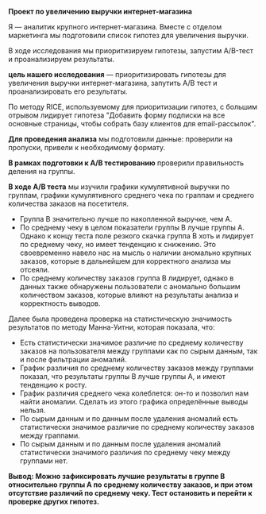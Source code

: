 **Проект по увеличению выручки интернет-магазина**

Я — аналитик крупного интернет-магазина. Вместе с отделом маркетинга мы подготовили список гипотез для увеличения выручки.

В ходе исследования мы приоритизируем гипотезы, запустим A/B-тест и проанализируем результаты.

**цель нашего исследования** — приоритизировать гипотезы для увеличения выручки интернет-магазина, запутить А/В тест и проанализировать его результаты.

По методу RICE, используемому для приоритизации гипотез, с большим отрывом лидирует гипотеза "Добавить форму подписки на все основные страницы, чтобы собрать базу клиентов для email-рассылок".


**Для проведения анализа** мы подготовили данные: проверили на пропуски, привели к необходимому формату.

**В рамках подготовки к А/В тестированию** проверили правильность деления на группы.

**В ходе А/В теста** мы изучили графики кумулятивной выручки по группам, графики кумулятивного среднего чека по граппам и среднего количества заказов на посетителя.
- Группа В значительно лучше по накопленной выручке, чем А. 
- По среднему чеку в целом показатели группы В лучше группы А. Однако к концу теста поле резкого скачка группа В хоть и лидирует по среднему чеку, но имеет тенденцию к снижению. Это своевременно навело нас на мысль о наличии аномально крупных заказов, которые в дальнейшем для корректного анализа мы отсеяли.
- По среднему количеству заказов группа В лидирует, однако в данных также обнаружены пользователи с аномально большим количеством заказов, которые влияют на результаты анализа и корректность выводов.

Далее была проведена проверка на статистическую значимость результатов по методу Манна-Уитни, которая показала, что:
- Есть статистически значимое различие по среднему количеству заказов на пользователя между группами как по сырым данным, так и после фильтрации аномалий.
- График различия по среднему количеству заказов между группами показал, что результаты группы B лучше группы A, и имеют тенденцию к росту.
- График различия среднего чека колеблется: он-то и позволил нам найти аномалии. Сделать из этого графика определённые выводы нельзя.
- По сырым данным и по данным после удаления аномалий есть статистически значимое различие по среднему количеству заказов между граппами.
- По сырым данным и по данным после удаления аномалий статистически значимого различия по среднему чеку между группами нет.

**Вывод: Можно зафиксировать лучшие результаты в группе В относительно группы А по среднему количеству заказов, и при этом отсутствие различий по среднему чеку. Тест остановить и перейти к проверке других гипотез.**
